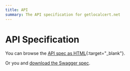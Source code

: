 ```yaml
---
title: API
summary: The API specification for getlocalcert.net
---
```


# API Specification

You can browse the [API spec as HTML](/api/getlocalcert-api.html){:target="\_blank"}.

Or you and [download the Swagger spec](/api/getlocalcert.yml).


